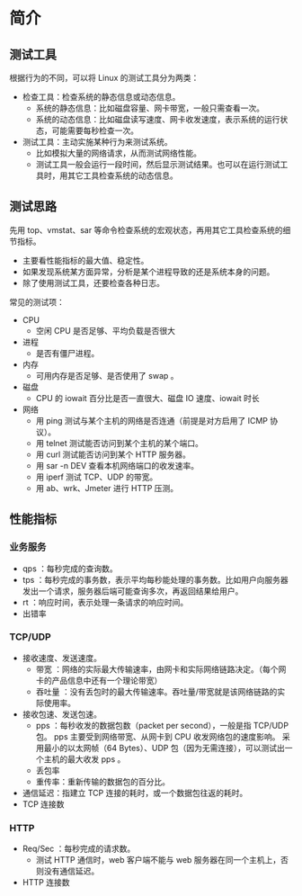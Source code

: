 # 简介

## 测试工具

根据行为的不同，可以将 Linux 的测试工具分为两类：
- 检查工具：检查系统的静态信息或动态信息。
  - 系统的静态信息：比如磁盘容量、网卡带宽，一般只需查看一次。
  - 系统的动态信息：比如磁盘读写速度、网卡收发速度，表示系统的运行状态，可能需要每秒检查一次。
- 测试工具：主动实施某种行为来测试系统。
  - 比如模拟大量的网络请求，从而测试网络性能。
  - 测试工具一般会运行一段时间，然后显示测试结果。也可以在运行测试工具时，用其它工具检查系统的动态信息。

## 测试思路

先用 top、vmstat、sar 等命令检查系统的宏观状态，再用其它工具检查系统的细节指标。
- 主要看性能指标的最大值、稳定性。
- 如果发现系统某方面异常，分析是某个进程导致的还是系统本身的问题。
- 除了使用测试工具，还要检查各种日志。

常见的测试项：
- CPU
  - 空闲 CPU 是否足够、平均负载是否很大
- 进程
  - 是否有僵尸进程。
- 内存
  - 可用内存是否足够、是否使用了 swap 。
- 磁盘
  - CPU 的 iowait 百分比是否一直很大、磁盘 IO 速度、iowait 时长
- 网络
  - 用 ping 测试与某个主机的网络是否连通（前提是对方启用了 ICMP 协议）。
  - 用 telnet 测试能否访问到某个主机的某个端口。
  - 用 curl 测试能否访问到某个 HTTP 服务器。
  - 用 sar -n DEV 查看本机网络端口的收发速率。
  - 用 iperf 测试 TCP、UDP 的带宽。
  - 用 ab、wrk、Jmeter 进行 HTTP 压测。

## 性能指标

### 业务服务

- qps ：每秒完成的查询数。
- tps ：每秒完成的事务数，表示平均每秒能处理的事务数。比如用户向服务器发出一个请求，服务器后端可能查询多次，再返回结果给用户。
- rt ：响应时间，表示处理一条请求的响应时间。
- 出错率

### TCP/UDP

- 接收速度、发送速度。
  - 带宽    ：网络的实际最大传输速率，由网卡和实际网络链路决定。（每个网卡的产品信息中还有一个理论带宽）
  - 吞吐量  ：没有丢包时的最大传输速率。吞吐量/带宽就是该网络链路的实际使用率。
- 接收包速、发送包速。
  - pps ：每秒收发的数据包数（packet per second），一般是指 TCP/UDP 包。
pps 主要受到网络带宽、从网卡到 CPU 收发网络包的速度影响。
采用最小的以太网帧（64 Bytes）、UDP 包（因为无需连接），可以测试出一个主机的最大收发 pps 。
  - 丢包率
  - 重传率：重新传输的数据包的百分比。
- 通信延迟：指建立 TCP 连接的耗时，或一个数据包往返的耗时。
- TCP 连接数

### HTTP

- Req/Sec  ：每秒完成的请求数。
  - 测试 HTTP 通信时，web 客户端不能与 web 服务器在同一个主机上，否则没有通信延迟。
- HTTP 连接数
